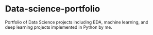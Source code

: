 # Data-science-portfolio
Portfolio of Data Science projects including EDA, machine learning, and deep learning projects implemented in Python by me.
